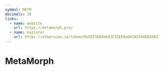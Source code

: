 ```yaml
---
symbol: METM
decimals: 18
links:
  - name: website
    url: https://metamorph.pro/
  - name: explorer
    url: https://etherscan.io/token/0xFEF3884b603C33EF8eD4183346E093A173C94da6
---
```


# MetaMorph
